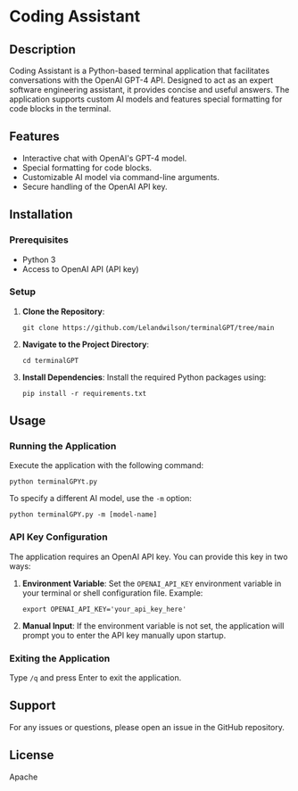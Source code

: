 
# Coding Assistant

## Description

Coding Assistant is a Python-based terminal application that facilitates conversations with the OpenAI GPT-4 API. Designed to act as an expert software engineering assistant, it provides concise and useful answers. The application supports custom AI models and features special formatting for code blocks in the terminal.

## Features

- Interactive chat with OpenAI's GPT-4 model.
- Special formatting for code blocks.
- Customizable AI model via command-line arguments.
- Secure handling of the OpenAI API key.

## Installation

### Prerequisites

- Python 3
- Access to OpenAI API (API key)

### Setup

1. **Clone the Repository**:
   ```
   git clone https://github.com/Lelandwilson/terminalGPT/tree/main
   ```
   
2. **Navigate to the Project Directory**:
   ```
   cd terminalGPT
   ```
   
3. **Install Dependencies**:
   Install the required Python packages using:
   ```
   pip install -r requirements.txt
   ```

## Usage

### Running the Application

Execute the application with the following command:
```
python terminalGPYt.py
```
To specify a different AI model, use the `-m` option:
```
python terminalGPY.py -m [model-name]
```

### API Key Configuration

The application requires an OpenAI API key. You can provide this key in two ways:

1. **Environment Variable**:
   Set the `OPENAI_API_KEY` environment variable in your terminal or shell configuration file. Example:
   ```
   export OPENAI_API_KEY='your_api_key_here'
   ```

2. **Manual Input**:
   If the environment variable is not set, the application will prompt you to enter the API key manually upon startup.

### Exiting the Application

Type `/q` and press Enter to exit the application.

## Support

For any issues or questions, please open an issue in the GitHub repository.

## License

Apache
